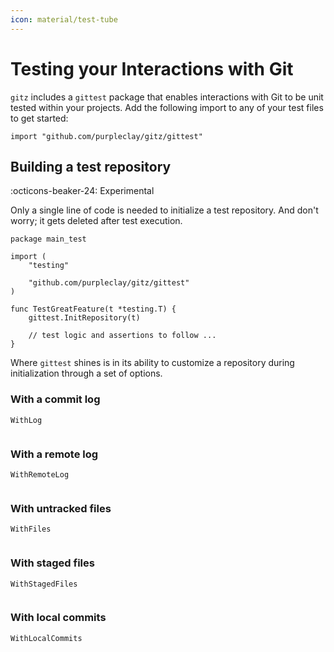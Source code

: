 ```yaml
---
icon: material/test-tube
---
```


# Testing your Interactions with Git

`gitz` includes a `gittest` package that enables interactions with Git to be unit tested within your projects. Add the following import to any of your test files to get started:

```{ .go .no-select }
import "github.com/purpleclay/gitz/gittest"
```

## Building a test repository

:octicons-beaker-24: Experimental

Only a single line of code is needed to initialize a test repository. And don't worry; it gets deleted after test execution.

```{ .go .select linenums="1" hl_lines="10" }
package main_test

import (
    "testing"

    "github.com/purpleclay/gitz/gittest"
)

func TestGreatFeature(t *testing.T) {
    gittest.InitRepository(t)

    // test logic and assertions to follow ...
}
```

Where `gittest` shines is in its ability to customize a repository during initialization through a set of options.

### With a commit log

`WithLog`

```{ .go .select linenums="1" }

```

### With a remote log

`WithRemoteLog`

```{ .go .select linenums="1" }

```

### With untracked files

`WithFiles`

```{ .go .select linenums="1" }

```

### With staged files

`WithStagedFiles`

```{ .go .select linenums="1" }

```

### With local commits

`WithLocalCommits`

```{ .go .select linenums="1" }

```
